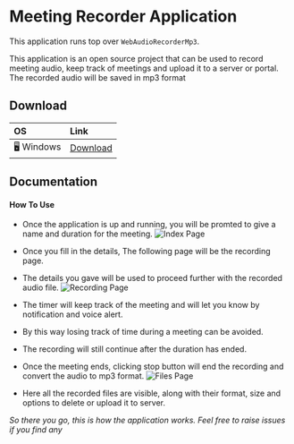 # Meeting Recorder Application

This application runs top over `WebAudioRecorderMp3`.

This application is an open source project that can be used to record meeting audio, keep track
of meetings and upload it to a server or portal. The recorded audio will be saved in mp3 format

## Download

| OS         | Link                                                                                               |
| :--------- | :------------------------------------------------------------------------------------------------- |
| 🖥️ Windows | [Download](https://github.com/Mr-G-D/meeting-recorder/releases/download/V1.1/meeting-recorder.exe) |


## Documentation

#### How To Use

- Once the application is up and running, you will be promted to give a name and duration for the meeting.
  ![Index Page](https://media.discordapp.net/attachments/861662752174506035/929364016793522206/Screenshot_2022-01-08_184031.jpg?width=863&height=604)

- Once you fill in the details, The following page will be the recording page.
- The details you gave will be used to proceed further with the recorded audio file.
  ![Recording Page](https://media.discordapp.net/attachments/861662752174506035/929367635089563718/Screenshot_2022-01-08_185311.jpg?width=895&height=604)

- The timer will keep track of the meeting and will let you know by notification and
  voice alert.
- By this way losing track of time during a meeting can be avoided.
- The recording will still continue after the duration has ended.
- Once the meeting ends, clicking stop button will end the recording and
  convert the audio to mp3 format.
  ![Files Page](https://media.discordapp.net/attachments/861662752174506035/929365032804945990/Screenshot_2022-01-08_185423.jpg?width=908&height=604)
- Here all the recorded files are visible, along with their format, size and options to delete
  or upload it to server.

_So there you go, this is how the application works._
_Feel free to raise issues if you find any_

